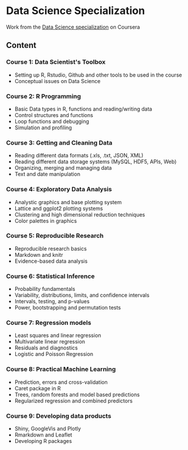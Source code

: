 # Data Science Specialization

Work from the [Data Science specialization](https://www.coursera.org/specializations/jhu-data-science/) on Coursera

## Content

### Course 1: Data Scientist's Toolbox

- Setting up  R, Rstudio, Github and other tools to be used in the course
- Conceptual issues on Data Science

### Course 2: R Programming

- Basic Data types in R, functions and reading/writing data
- Control structures and functions
- Loop functions and debugging
- Simulation and profiling

### Course 3: Getting and Cleaning Data

- Reading different data formats (.xls, .txt, JSON, XML)
- Reading different data storage systems (MySQL, HDF5, APIs, Web)
- Organizing, merging and managing data
- Text and date manipulation

### Course 4:  Exploratory Data Analysis

- Analystic graphics and base plotting system
- Lattice and ggplot2 plotting systems
- Clustering and high dimensional reduction techniques
- Color palettes in graphics

### Course 5: Reproducible Research

- Reproducible research basics
- Markdown and knitr
- Evidence-based data analysis

### Course 6: Statistical Inference

- Probability fundamentals
- Variability, distributions, limits, and confidence intervals
- Intervals, testing, and p-values
- Power, bootstrapping and permutation tests

### Course 7: Regression models

- Least squares and linear regression
- Multivariate linear regression
- Residuals and diagnostics 
- Logistic and Poisson Regression

### Course 8: Practical Machine Learning

- Prediction, errors and cross-validation
- Caret package in R
- Trees, random forests and model based predictions
- Regularized regression and combined predictors

### Course 9: Developing data products

- Shiny, GoogleVis and Plotly
- Rmarkdown and Leaflet
- Developing R packages


